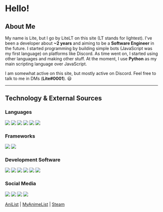 # Hello!

## About Me
My name is Lite, but I go by LiteLT on this site (LT stands for lightest). I've been a developer about **~2 years** and aiming to be a **Software Engineer** in the future. I started programming by building simple bots (JavaScript was my first language) on platforms like Discord. As time went on, I started using other languages and making other stuff. At the moment, I use **Python** as my main scripting language over JavaScript.

I am somewhat active on this site, but mostly active on Discord. Feel free to talk to me in DMs (**Lite#0001**). 😃
- - -
## Technology & External Sources
### Languages
<!-- https://img.shields.io/badge/?-?-??style=flat&logo=?&logoColor=white -->
![](https://img.shields.io/badge/JavaScript-Language-red?style=flat&logo=javascript&logoColor=white)
![](https://img.shields.io/badge/Python-Language-red?style=flat&logo=python&logoColor=white)
![](https://img.shields.io/badge/Swift-Language-red?style=flat&logo=swift&logoColor=white)
![](https://img.shields.io/badge/Kotlin-Language-red?style=flat&logo=kotlin&logoColor=white)
![](https://img.shields.io/badge/Rust-Language-red?style=flat&logo=rust&logoColor=white)
![](https://img.shields.io/badge/Java-Language-red?style=flat&logo=java&logoColor=white)

### Frameworks
![](https://img.shields.io/badge/Node.js-Framework-orange?style=flat&logo=node.js&logoColor=white)
![](https://img.shields.io/badge/SwiftUI-Framework-orange?style=flat)

### Development Software
![](https://img.shields.io/badge/Xcode-Software-yellow?style=flat&logo=xcode&logoColor=white)
![](https://img.shields.io/badge/IntelliJ_IDEA-Software-yellow?style=flat&logo=intellij-idea&logoColor=white)
![](https://img.shields.io/badge/WebStorm-Software-yellow?style=flat&logo=webstorm&logoColor=white)
![](https://img.shields.io/badge/Visual_Studio_Code-Software-yellow?style=flat&logo=visual-studio-code&logoColor=white)
![](https://img.shields.io/badge/PyCharm-Software-yellow?style=flat&logo=pycharm&logoColor=white)
![](https://img.shields.io/badge/CLion-Software-yellow?style=flat)

### Social Media
![](https://img.shields.io/badge/Discord_%28Lite%230001%29-Social_Media-green?style=flat&logo=discord&logoColor=white)
![](https://img.shields.io/badge/Steam-Social_Media-green?style=flat&logo=steam&logoColor=white)
![](https://img.shields.io/badge/AniList-Social_Media-green?style=flat)
![](https://img.shields.io/badge/MyAnimeList-Social_Media-green?style=flat)

[AniList](https://anilist.co/user/LiteLT/) | [MyAnimeList](https://myanimelist.net/profile/LiteLT) | [Steam](https://steamcommunity.com/id/LiteLT/)
